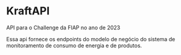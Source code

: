# KraftAPI
API para o Challenge da FIAP no ano de 2023

Essa api fornece os endpoints do modelo de negócio do sistema de monitoramento de consumo de energia e de produtos.
